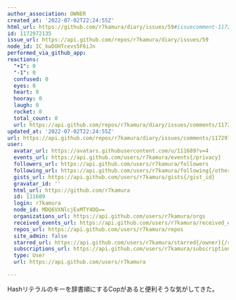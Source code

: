 ```yaml
---
author_association: OWNER
created_at: '2022-07-02T22:24:55Z'
html_url: https://github.com/r7kamura/diary/issues/59#issuecomment-1172972135
id: 1172972135
issue_url: https://api.github.com/repos/r7kamura/diary/issues/59
node_id: IC_kwDOHTcevs5F6iJn
performed_via_github_app: 
reactions:
  "+1": 0
  "-1": 0
  confused: 0
  eyes: 0
  heart: 0
  hooray: 0
  laugh: 0
  rocket: 0
  total_count: 0
  url: https://api.github.com/repos/r7kamura/diary/issues/comments/1172972135/reactions
updated_at: '2022-07-02T22:24:55Z'
url: https://api.github.com/repos/r7kamura/diary/issues/comments/1172972135
user:
  avatar_url: https://avatars.githubusercontent.com/u/111689?v=4
  events_url: https://api.github.com/users/r7kamura/events{/privacy}
  followers_url: https://api.github.com/users/r7kamura/followers
  following_url: https://api.github.com/users/r7kamura/following{/other_user}
  gists_url: https://api.github.com/users/r7kamura/gists{/gist_id}
  gravatar_id: ''
  html_url: https://github.com/r7kamura
  id: 111689
  login: r7kamura
  node_id: MDQ6VXNlcjExMTY4OQ==
  organizations_url: https://api.github.com/users/r7kamura/orgs
  received_events_url: https://api.github.com/users/r7kamura/received_events
  repos_url: https://api.github.com/users/r7kamura/repos
  site_admin: false
  starred_url: https://api.github.com/users/r7kamura/starred{/owner}{/repo}
  subscriptions_url: https://api.github.com/users/r7kamura/subscriptions
  type: User
  url: https://api.github.com/users/r7kamura

---
```

Hashリテラルのキーを辞書順にするCopがあると便利そうな気がしてきた。